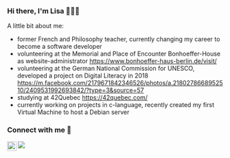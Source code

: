 ### Hi there, I'm Lisa 🙋🏼‍♀️

A little bit about me:

- former French and Philosophy teacher, currently changing my career to become a software developer 
- volunteering at the Memorial and Place of Encounter Bonhoeffer-House as website-administrator https://www.bonhoeffer-haus-berlin.de/visit/
- volunteering at the German National Commission for UNESCO, developed a project on Digital Literacy in 2018 https://m.facebook.com/2179671842346526/photos/a.2180278668952510/2409531992693842/?type=3&source=57 
- studying at 42Quebec https://42quebec.com/
- currently working on projects in c-language, recently created my first Virtual Machine to host a Debian server

### Connect with me 🤝

<a href="https://www.linkedin.com/in/lisa-frank-887463158/">
  <img align="left" alt="Lisa Frank's Linkedin" width="22px" src="https://raw.githubusercontent.com/peterthehan/peterthehan/master/assets/linkedin.svg" />

 <!-- HTML -->
<img src="https://media.giphy.com/media/1sgetPM00wWqJpVUTl/giphy.gif"/>

  
<!---
liz753/liz753 is a ✨ special ✨ repository because its `README.md` (this file) appears on your GitHub profile.
You can click the Preview link to take a look at your changes.
--->
